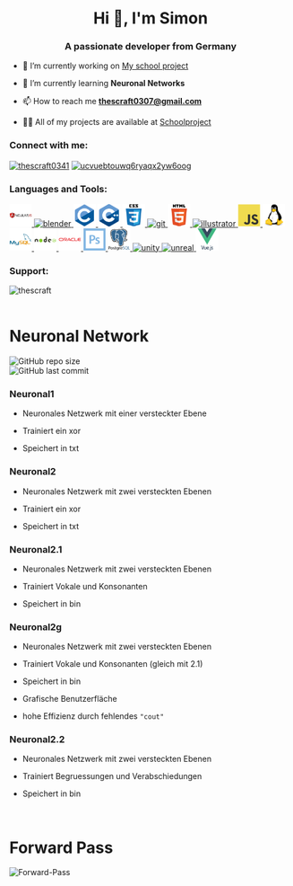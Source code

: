 <h1 align="center">Hi 👋, I'm Simon</h1>
<h3 align="center">A passionate developer from Germany</h3>

- 🔭 I’m currently working on [My school project](https://github.com/TheSCraft/Schule.git)

- 🌱 I’m currently learning **Neuronal Networks**

- 📫 How to reach me **thescraft0307@gmail.com**

- 👨‍💻 All of my projects are available at [Schoolproject](https://github.com/TheSCraft/schoolproject)

<h3 align="left">Connect with me:</h3>
<p align="left">
<a href="https://instagram.com/thescraft0341" target="blank"><img align="center" src="https://raw.githubusercontent.com/rahuldkjain/github-profile-readme-generator/master/src/images/icons/Social/instagram.svg" alt="thescraft0341" height="30" width="40" /></a>
<a href="https://www.youtube.com/c/ucvuebtouwq6ryaqx2yw6oog" target="blank"><img align="center" src="https://raw.githubusercontent.com/rahuldkjain/github-profile-readme-generator/master/src/images/icons/Social/youtube.svg" alt="ucvuebtouwq6ryaqx2yw6oog" height="30" width="40" /></a>
</p>

<h3 align="left">Languages and Tools:</h3>
<p align="left"> <a href="https://angular.io" target="_blank" rel="noreferrer"> <img src="https://raw.githubusercontent.com/devicons/devicon/master/icons/angularjs/angularjs-original-wordmark.svg" alt="angularjs" width="40" height="40"/> </a> <a href="https://www.blender.org/" target="_blank" rel="noreferrer"> <img src="https://download.blender.org/branding/community/blender_community_badge_white.svg" alt="blender" width="40" height="40"/> </a> <a href="https://www.cprogramming.com/" target="_blank" rel="noreferrer"> <img src="https://raw.githubusercontent.com/devicons/devicon/master/icons/c/c-original.svg" alt="c" width="40" height="40"/> </a> <a href="https://www.w3schools.com/cpp/" target="_blank" rel="noreferrer"> <img src="https://raw.githubusercontent.com/devicons/devicon/master/icons/cplusplus/cplusplus-original.svg" alt="cplusplus" width="40" height="40"/> </a> <a href="https://www.w3schools.com/css/" target="_blank" rel="noreferrer"> <img src="https://raw.githubusercontent.com/devicons/devicon/master/icons/css3/css3-original-wordmark.svg" alt="css3" width="40" height="40"/> </a> <a href="https://git-scm.com/" target="_blank" rel="noreferrer"> <img src="https://www.vectorlogo.zone/logos/git-scm/git-scm-icon.svg" alt="git" width="40" height="40"/> </a> <a href="https://www.w3.org/html/" target="_blank" rel="noreferrer"> <img src="https://raw.githubusercontent.com/devicons/devicon/master/icons/html5/html5-original-wordmark.svg" alt="html5" width="40" height="40"/> </a> <a href="https://www.adobe.com/in/products/illustrator.html" target="_blank" rel="noreferrer"> <img src="https://www.vectorlogo.zone/logos/adobe_illustrator/adobe_illustrator-icon.svg" alt="illustrator" width="40" height="40"/> </a> <a href="https://developer.mozilla.org/en-US/docs/Web/JavaScript" target="_blank" rel="noreferrer"> <img src="https://raw.githubusercontent.com/devicons/devicon/master/icons/javascript/javascript-original.svg" alt="javascript" width="40" height="40"/> </a> <a href="https://www.linux.org/" target="_blank" rel="noreferrer"> <img src="https://raw.githubusercontent.com/devicons/devicon/master/icons/linux/linux-original.svg" alt="linux" width="40" height="40"/> </a> <a href="https://www.mysql.com/" target="_blank" rel="noreferrer"> <img src="https://raw.githubusercontent.com/devicons/devicon/master/icons/mysql/mysql-original-wordmark.svg" alt="mysql" width="40" height="40"/> </a> <a href="https://nodejs.org" target="_blank" rel="noreferrer"> <img src="https://raw.githubusercontent.com/devicons/devicon/master/icons/nodejs/nodejs-original-wordmark.svg" alt="nodejs" width="40" height="40"/> </a> <a href="https://www.oracle.com/" target="_blank" rel="noreferrer"> <img src="https://raw.githubusercontent.com/devicons/devicon/master/icons/oracle/oracle-original.svg" alt="oracle" width="40" height="40"/> </a> <a href="https://www.photoshop.com/en" target="_blank" rel="noreferrer"> <img src="https://raw.githubusercontent.com/devicons/devicon/master/icons/photoshop/photoshop-line.svg" alt="photoshop" width="40" height="40"/> </a> <a href="https://www.postgresql.org" target="_blank" rel="noreferrer"> <img src="https://raw.githubusercontent.com/devicons/devicon/master/icons/postgresql/postgresql-original-wordmark.svg" alt="postgresql" width="40" height="40"/> </a> <a href="https://unity.com/" target="_blank" rel="noreferrer"> <img src="https://www.vectorlogo.zone/logos/unity3d/unity3d-icon.svg" alt="unity" width="40" height="40"/> </a> <a href="https://unrealengine.com/" target="_blank" rel="noreferrer"> <img src="https://raw.githubusercontent.com/kenangundogan/fontisto/036b7eca71aab1bef8e6a0518f7329f13ed62f6b/icons/svg/brand/unreal-engine.svg" alt="unreal" width="40" height="40"/> </a> <a href="https://vuejs.org/" target="_blank" rel="noreferrer"> <img src="https://raw.githubusercontent.com/devicons/devicon/master/icons/vuejs/vuejs-original-wordmark.svg" alt="vuejs" width="40" height="40"/> </a> </p>

<h3 align="left">Support:</h3>
<p><a href="https://www.buymeacoffee.com/thescraft"> <img align="left" src="https://cdn.buymeacoffee.com/buttons/v2/default-yellow.png" height="50" width="210" alt="thescraft" /></a></p><br><br>


# Neuronal Network
![GitHub repo size](https://img.shields.io/github/repo-size/thescraft/schule?style=for-the-badge)  
![GitHub last commit](https://img.shields.io/github/last-commit/thescraft/schule?style=for-the-badge)
<br>
<h3>Neuronal1</h3>

- Neuronales Netzwerk mit einer versteckter Ebene

- Trainiert ein xor

- Speichert in txt

<h3>Neuronal2</h3>

- Neuronales Netzwerk mit zwei versteckten Ebenen

- Trainiert ein xor

- Speichert in txt

<h3>Neuronal2.1</h3>

- Neuronales Netzwerk mit zwei versteckten Ebenen

- Trainiert Vokale und Konsonanten

- Speichert in bin

<h3>Neuronal2g</h3>

- Neuronales Netzwerk mit zwei versteckten Ebenen

- Trainiert Vokale und Konsonanten (gleich mit 2.1)

- Speichert in bin

- Grafische Benutzerfläche

- hohe Effizienz durch fehlendes ``` "cout" ```

<h3>Neuronal2.2</h3>

- Neuronales Netzwerk mit zwei versteckten Ebenen

- Trainiert Begruessungen und Verabschiedungen

- Speichert in bin

<br>

# Forward Pass
![Forward-Pass](https://github.com/TheSCraft/Schule/blob/Main/Schule/Neuronales%20Network%20Forward%20pass%20-%20OneNote%2023.05.2023%2010_45_12.png)


